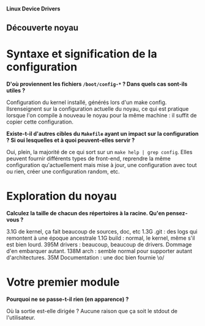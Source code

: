 #### Linux Device Drivers ####

## Découverte noyau ##

# Syntaxe et signification de la configuration #

**D'où proviennent les fichiers `/boot/config-*` ? Dans quels cas sont-ils
utiles ?**

Configuration du kernel installé, générés lors d'un make config. Ilsrenseignent
sur la configuration actuelle du noyau, ce qui est pratique lorsque l'on compile
à nouveau le noyau pour la même machine : il suffit de copier cette
configuration.

**Existe-t-il d'autres cibles du `Makefile`  ayant un impact sur la
configuration ? Si oui lesquelles et à quoi peuvent-elles servir ?**

Oui, plein, la majorité de ce qui sort sur un `make help | grep config`.
Elles peuvent fournir différents types de front-end, reprendre la même
configuration qu'actuellement mais mise à jour, une configuration avec tout ou
rien, créer une configuration random, etc.

# Exploration du noyau #

**Calculez la taille de chacun des répertoires à la racine. Qu'en
pensez-vous ?**

3.1G de kernel, ça fait beaucoup de sources, doc, etc
1.3G .git : des logs qui remontent à une époque ancestrale
1.1G build : normal, le kernel, même s'il est bien lourd. 
395M drivers : beaucoup, beaucoup de drivers. Dommage d'en embarquer autant.
138M arch : semble normal pour supporter autant d'architectures.
35M Documentation : une doc bien fournie \o/

# Votre premier module #

**Pourquoi ne se passe-t-il rien (en apparence) ?**

Où la sortie est-elle dirigée ? Aucune raison que ça soit le stdout de
l'utilisateur.


